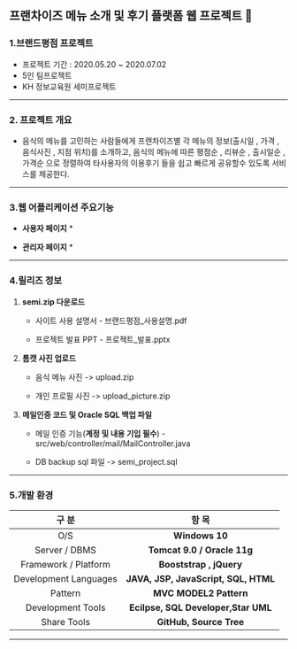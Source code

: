 ## 프랜차이즈 메뉴 소개 및 후기 플랫폼 웹 프로젝트 🌱
    
 ### 1.브랜드평점 프로젝트 
 * 프로젝트 기간 : 2020.05.20 ~ 2020.07.02
 * 5인 팀프로젝트
 * KH 정보교육원 세미프로젝트

---

### 2. 프로젝트 개요
*  음식의 메뉴를 고민하는 사람들에게 프랜차이즈별 각 메뉴의 정보(출시일 , 가격 , 음식사진 ,  지점 위치)를 소개하고,
   음식의 메뉴에 따른 평점순 , 리뷰순 , 출시일순 , 가격순 으로
   정렬하여 타사용자의 이용후기 들을 쉽고 빠르게 공유할수 있도록 서비스를 제공한다.

---

### 3.웹 어플리케이션 주요기능

* **사용자 페이지**
    * 
    
* **관리자 페이지**
    * 

---

### 4.릴리즈 정보

1. **semi.zip 다운로드**

    * 사이트 사용 설명서 - 브랜드평점_사용설명.pdf

    * 프로젝트 발표 PPT - 프로젝트_발표.pptx

2. **톰캣 사진 업로드** 

    * 음식 메뉴 사진 -> upload.zip

    * 개인 프로필 사진 -> upload_picture.zip

3. **메일인증 코드 및 Oracle SQL 백업 파일**

    * 메일 인증 기능(**계정 및 내용 기입 필수**) - src/web/controller/mail/MailController.java

    * DB backup sql 파일 -> semi_project.sql

---

### 5.개발 환경

|구 분|항 목|
|:-------:|:------:|
|O/S|**Windows 10**|
|Server / DBMS|**Tomcat 9.0 / Oracle 11g**|
|Framework / Platform|**Booststrap , jQuery**|
|Development Languages|**JAVA, JSP, JavaScript, SQL, HTML**|
|Pattern|**MVC MODEL2 Pattern**|
|Development Tools|**Ecilpse, SQL Developer,Star UML**|
|Share Tools|**GitHub, Source Tree**|

---


